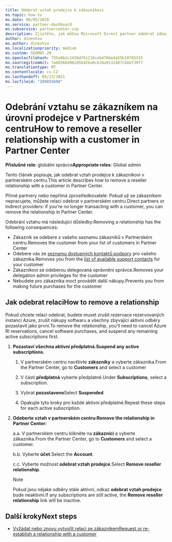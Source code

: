 ```yaml
---
title: Odebrat vztah prodejce k zákazníkovi
ms.topic: how-to
ms.date: 06/05/2020
ms.service: partner-dashboard
ms.subservice: partnercenter-csp
description: Zjistěte, jak můžou Microsoft Direct partner odebrat zákazníky ze svého seznamu, odebrat oprávnění delegovaného správce a přestat podporovat nebo kupovat zákazníky.
author: dineshvu
ms.author: dineshvu
ms.localizationpriority: medium
ms.custom: SEOMAY.20
ms.openlocfilehash: 735a8b2c2436df61216ceb476be4a55b18785325
ms.sourcegitcommit: 7a6836bd962d5b426a8cb34a9132a87cbbbf39f7
ms.translationtype: MT
ms.contentlocale: cs-CZ
ms.lasthandoff: 05/13/2021
ms.locfileid: "109855688"
---
```

# <a name="how-to-remove-a-reseller-relationship-with-a-customer-in-partner-center"></a><span data-ttu-id="c5f10-103">Odebrání vztahu se zákazníkem na úrovni prodejce v Partnerském centru</span><span class="sxs-lookup"><span data-stu-id="c5f10-103">How to remove a reseller relationship with a customer in Partner Center</span></span>

<span data-ttu-id="c5f10-104">**Příslušné role**: globální správce</span><span class="sxs-lookup"><span data-stu-id="c5f10-104">**Appropriate roles**: Global admin</span></span>

<span data-ttu-id="c5f10-105">Tento článek popisuje, jak odebrat vztah prodejce k zákazníkovi v partnerském centru.</span><span class="sxs-lookup"><span data-stu-id="c5f10-105">This article describes how to remove a reseller relationship with a customer in Partner Center.</span></span>

<span data-ttu-id="c5f10-106">Přímé partnery nebo nepřímá zprostředkovatelé: Pokud už se zákazníkem nepracujete, můžete relaci odebrat v partnerském centru.</span><span class="sxs-lookup"><span data-stu-id="c5f10-106">Direct partners or Indirect providers: if you're no longer transacting with a customer, you can remove the relationship in Partner Center.</span></span>

<span data-ttu-id="c5f10-107">Odebrání vztahu má následující důsledky:</span><span class="sxs-lookup"><span data-stu-id="c5f10-107">Removing a relationship has the following consequences:</span></span>

- <span data-ttu-id="c5f10-108">Zákazník se odebere z vašeho seznamu zákazníků v Partnerském centru.</span><span class="sxs-lookup"><span data-stu-id="c5f10-108">Removes the customer from your list of customers in Partner Center</span></span>
- <span data-ttu-id="c5f10-109">Odebere vás ze [seznamu dostupných kontaktů podpory](assign-support-contacts.md) pro vašeho zákazníka.</span><span class="sxs-lookup"><span data-stu-id="c5f10-109">Removes you from the [list of available support contacts](assign-support-contacts.md) for your customer</span></span>
- <span data-ttu-id="c5f10-110">Zákazníkovi se odeberou delegovaná oprávnění správce.</span><span class="sxs-lookup"><span data-stu-id="c5f10-110">Removes your delegation admin privileges for the customer</span></span>
- <span data-ttu-id="c5f10-111">Nebudete pro zákazníka moct provádět další nákupy.</span><span class="sxs-lookup"><span data-stu-id="c5f10-111">Prevents you from making future purchases for the customer</span></span>

## <a name="how-to-remove-a-relationship"></a><span data-ttu-id="c5f10-112">Jak odebrat relaci</span><span class="sxs-lookup"><span data-stu-id="c5f10-112">How to remove a relationship</span></span>

<span data-ttu-id="c5f10-113">Pokud chcete relaci odebrat, budete muset zrušit rezervace rezervovaných instancí Azure, zrušit nákupy softwaru a všechny zbývající aktivní odběry pozastavit jako první.</span><span class="sxs-lookup"><span data-stu-id="c5f10-113">To remove the relationship, you'll need to cancel Azure RI reservations, cancel software purchases, and suspend any remaining active subscriptions first.</span></span>

1. <span data-ttu-id="c5f10-114">**Pozastaví všechna aktivní předplatná.**</span><span class="sxs-lookup"><span data-stu-id="c5f10-114">**Suspend any active subscriptions.**</span></span>

   1. <span data-ttu-id="c5f10-115">V partnerském centru navštivte **zákazníky** a vyberte zákazníka.</span><span class="sxs-lookup"><span data-stu-id="c5f10-115">From the Partner Center, go to **Customers** and select a customer</span></span>

   2. <span data-ttu-id="c5f10-116">V části **předplatná** vyberte předplatné.</span><span class="sxs-lookup"><span data-stu-id="c5f10-116">Under **Subscriptions**, select a subscription.</span></span>

   3. <span data-ttu-id="c5f10-117">Vybrat **pozastaveno**</span><span class="sxs-lookup"><span data-stu-id="c5f10-117">Select **Suspended**</span></span>

   4. <span data-ttu-id="c5f10-118">Opakujte tyto kroky pro každé aktivní předplatné.</span><span class="sxs-lookup"><span data-stu-id="c5f10-118">Repeat these steps for each active subscription.</span></span>

2. <span data-ttu-id="c5f10-119">**Odeberte vztah v partnerském centru:**</span><span class="sxs-lookup"><span data-stu-id="c5f10-119">**Remove the relationship in Partner Center:**</span></span>

   <span data-ttu-id="c5f10-120">a.</span><span class="sxs-lookup"><span data-stu-id="c5f10-120">a.</span></span> <span data-ttu-id="c5f10-121">V partnerském centru klikněte na **zákazníci** a vyberte zákazníka.</span><span class="sxs-lookup"><span data-stu-id="c5f10-121">From the Partner Center, go to **Customers** and select a customer.</span></span>

   <span data-ttu-id="c5f10-122">b.</span><span class="sxs-lookup"><span data-stu-id="c5f10-122">b.</span></span> <span data-ttu-id="c5f10-123">Vyberte **účet**.</span><span class="sxs-lookup"><span data-stu-id="c5f10-123">Select the **Account**.</span></span>

   <span data-ttu-id="c5f10-124">c.</span><span class="sxs-lookup"><span data-stu-id="c5f10-124">c.</span></span> <span data-ttu-id="c5f10-125">Vyberte možnost **odebrat vztah prodejce**.</span><span class="sxs-lookup"><span data-stu-id="c5f10-125">Select **Remove reseller relationship**.</span></span>

   > [!NOTE]
   > <span data-ttu-id="c5f10-126">Pokud jsou nějaké odběry stále aktivní, odkaz **odebrat vztah prodejce** bude neaktivní.</span><span class="sxs-lookup"><span data-stu-id="c5f10-126">If any subscriptions are still active, the **Remove reseller relationship** link will be inactive.</span></span>

## <a name="next-steps"></a><span data-ttu-id="c5f10-127">Další kroky</span><span class="sxs-lookup"><span data-stu-id="c5f10-127">Next steps</span></span>

- [<span data-ttu-id="c5f10-128">Vyžádat nebo znovu vytvořit relaci se zákazníkem</span><span class="sxs-lookup"><span data-stu-id="c5f10-128">Request or re-establish a relationship with a customer</span></span>](request-a-relationship-with-a-customer.md)

